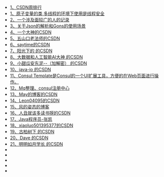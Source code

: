 + [1、CSDN周排行](https://blog.csdn.net/rank/writing_rank)
+ [1、原子变量的类,多线程的环境下使用是线程安全](https://blog.csdn.net/xiaoguangtouqiang/article/details/81319093)
+ [2、一个涉及面较广的人的记录](https://www.cnblogs.com/reboost/tag/)
+ [3、关于Json的解析和Gons的使用场景](https://www.cnblogs.com/reboost/p/9521711.html)
+ [4、一个大神的CSDN](https://blog.csdn.net/hao134838/article/details/83352029)
+ [5、五山口老法师的CSDN](https://blog.csdn.net/Fly_as_tadpole/article/details/86536539)
+ [6、saytime的CSDN](https://blog.csdn.net/saytime)
+ [7、阳光下的 的CSDN](https://blog.csdn.net/u013321328/article/details/49423377)
+ [8、大数据和人工智能AI大神 的CSDN](https://www.cnblogs.com/zlslch/p/9273758.html)
+ [9、小甜瓜安东泥--（加解密） 的CSDN](https://www.cnblogs.com/YuyuanNo1/p/8184003.html)
+ [10、java-io 的CSDN](https://www.yiibai.com/java/io)
+ [11、Consul Template是Consul的一个UI扩展工具，方便的在Web页面进行操作。](https://github.com/hashicorp/consul-template)
+ [12、Mq整理、consul注册中心](https://github.com/Q-Angelo/Nodejs-Roadmap/tree/master/docs/microservice)
+ [13、May的博客的CSDN](https://blog.csdn.net/lmb55/article/details/82470388)
+ [14、Leon04095的CSDN](https://blog.csdn.net/lchq1995/article/details/80080642)
+ [15、风的姿态的博客](https://www.cnblogs.com/fengzheng/category/765996.html)
+ [16、人丑就该多读书呀的CSDN](https://blog.csdn.net/Weixiaohuai/article/details/83994146)
+ [17、Java程序员-张凯](https://blog.csdn.net/qq_41701956/article/details/84427891)
+ [18、xiaoluo501395377的CSDN](https://www.cnblogs.com/xiaoluo501395377/p/3383130.html)
+ [19、古柏树下 的CSDN](https://blog.csdn.net/sinat_29774479/article/details/78464192)
+ [20、Dave 的CSDN](https://blog.csdn.net/tianlesoftware/article/details/4970292)
+ [21、明明如月学长 的CSDN](https://blog.csdn.net/w605283073/article/details/92418504)
+ []()
+ []()
+ []()
+ []()
+ []()
